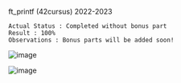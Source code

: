 ft_printf (42cursus) 2022-2023

    Actual Status : Completed without bonus part
    Result : 100%
    Observations : Bonus parts will be added soon!
    
![image](https://user-images.githubusercontent.com/106027196/199758853-d1224586-88ee-42ec-8de5-9d2bd56e5ec5.png)

![image](https://user-images.githubusercontent.com/106027196/199758971-c9c38204-f32f-43e7-8627-48ad00b99c91.png)
